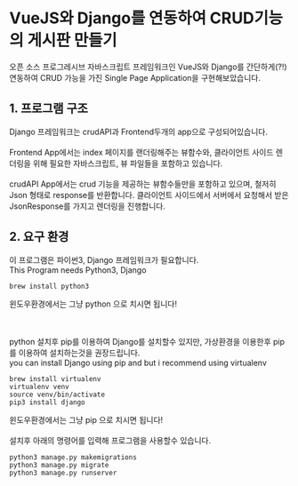 # VueJS와 Django를 연동하여 CRUD기능의 게시판 만들기
오픈 소스 프로그레시브 자바스크립트 프레임워크인 VueJS와 Django를 간단하게(?!) 연동하여 CRUD 
가능을 가진 Single Page Application을 구현해보았습니다.

## 1. 프로그램 구조
Django 프레임워크는 crudAPI과 Frontend두개의 app으로 구성되어있습니다. 
<br><br>
Frontend App에서는 index 페이지를 랜더링해주는 뷰함수와, 클라이언트 사이드 렌더링을 위해 필요한 
자바스크립트, 뷰 파일들을 포함하고 있습니다.
<br><br>
crudAPI App에서는 crud 기능을 제공하는 뷰함수들만을 포함하고 있으며, 철저히 Json 형태로 response를 
반환합니다. 클라이언트 사이드에서 서버에서 요청해서 받은 JsonResponse를 가지고 렌더링을 진행합니다.

## 2. 요구 환경
이 프로그램은 파이썬3, Django 프레임워크가 필요합니다.
<br>
This Program needs Python3, Django
```
brew install python3
```
윈도우환경에서는 그냥 python 으로 치시면 됩니다!

<br><br>
python 설치후 pip를 이용하여 Django를 설치할수 있지만, 가상환경을 이용한후 pip를 이용하여
설치하는것을 권장드립니다.
<br>
you can install Django using pip and but i recommend using virtualenv
```
brew install virtualenv
virtualenv venv
source venv/bin/activate
pip3 install django
```
윈도우환경에서는 그냥 pip 으로 치시면 됩니다!
<br><br>
설치후 아래의 명령어를 입력해 프로그램을 사용할수 있습니다.
```
python3 manage.py makemigrations
python3 manage.py migrate
python3 manage.py runserver
```